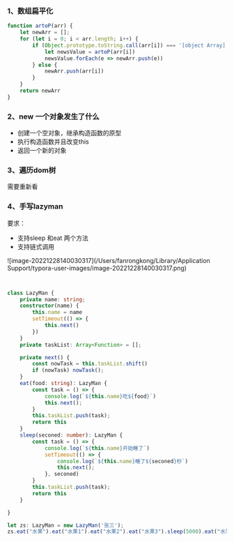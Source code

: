 ### 1、数组扁平化

```javascript
function artoP(arr) {
    let newArr = [];
    for (let i = 0; i < arr.length; i++) {
        if (Object.prototype.toString.call(arr[i]) === '[object Array]') {
            let newsValue = artoP(arr[i])
            newsValue.forEach(e => newArr.push(e))
        } else {
            newArr.push(arr[i])
        }
    }
    return newArr
}

```

### 2、new 一个对象发生了什么

+ 创建一个空对象，继承构造函数的原型
+  执行构造函数并且改变this
+ 返回一个新的对象

### 3、遍历dom树

需要重新看



### 4、手写lazyman

要求：

+ 支持sleep 和eat 两个方法 
+ 支持链式调用

![image-20221228140030317](/Users/fanrongkong/Library/Application Support/typora-user-images/image-20221228140030317.png)

```typescript


class LazyMan {
    private name: string;
    constructor(name) {
        this.name = name
        setTimeout(() => {
            this.next()
        })
    }
    private taskList: Array<Function> = [];

    private next() {
        const nowTask = this.taskList.shift()
        if (nowTask) nowTask();
    }
    eat(food: string): LazyMan {
        const task = () => {
            console.log(`${this.name}吃${food}`)
            this.next();
        }
        this.taskList.push(task);
        return this
    }
    sleep(seconed: number): LazyMan {
        const task = () => {
            console.log(`${this.name}开始睡了`)
            setTimeout(() => {
                console.log(`${this.name}睡了${seconed}秒`)
                this.next();
            }, seconed)
        }
        this.taskList.push(task);
        return this
    }

}

let zs: LazyMan = new LazyMan('张三');
zs.eat("水果").eat("水果1").eat("水果2").eat("水果3").sleep(5000).eat("水果4").eat("水果5")
```

